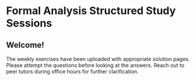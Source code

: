 # Formal Analysis Structured Study Sessions 

## Welcome! 

The weekly exercises have been uploaded with appropriate solution pages. Please attempt the questions before looking at the answers. Reach out to peer tutors during office hours for further clarification. 

